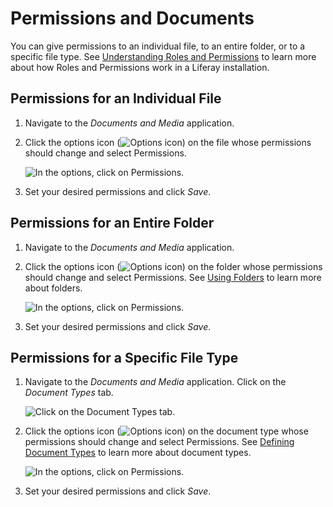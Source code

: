 # Permissions and Documents

You can give permissions to an individual file, to an entire folder, or to a specific file type. See [Understanding Roles and Permissions](../../../../users-and-permissions/roles-and-permissions/understanding-roles-and-permissions.md) to learn more about how Roles and Permissions work in a Liferay installation.

## Permissions for an Individual File

1. Navigate to the *Documents and Media* application. 

1. Click the options icon (![Options icon](../../../../images/icon-options.png)) on the file whose permissions should change and select Permissions.

   ![In the options, click on Permissions.](permissions-and-documents/images/01.png)

1. Set your desired permissions and click _Save_. 

## Permissions for an Entire Folder

1. Navigate to the *Documents and Media* application. 

1. Click the options icon (![Options icon](../../../../images/icon-options.png)) on the folder whose permissions should change and select Permissions. See [Using Folders](../../uploading-and-managing/using-folders.md) to learn more about folders.

   ![In the options, click on Permissions.](permissions-and-documents/images/01.png)

1. Set your desired permissions and click _Save_. 

## Permissions for a Specific File Type

1. Navigate to the *Documents and Media* application. Click on the *Document Types* tab. 

   ![Click on the Document Types tab.](permissions-and-documents/images/03.png)

1. Click the options icon (![Options icon](../../../../images/icon-options.png)) on the document type whose permissions should change and select Permissions. See [Defining Document Types](../../uploading-and-managing/managing-metadata/defining-document-types.md) to learn more about document types. 

   ![In the options, click on Permissions.](permissions-and-documents/images/04.png)

1. Set your desired permissions and click _Save_. 

